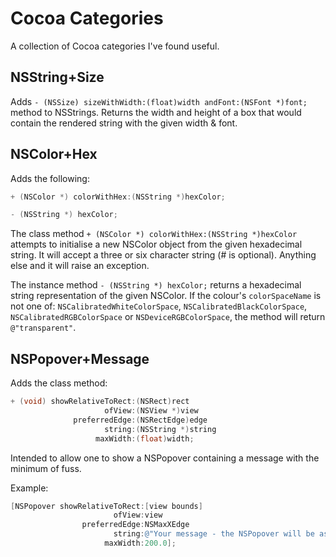# Cocoa Categories
A collection of Cocoa categories I've found useful.

## NSString+Size
Adds `- (NSSize) sizeWithWidth:(float)width andFont:(NSFont *)font;` method to NSStrings. Returns the width and height of a box that would contain the rendered string with the given width & font.

## NSColor+Hex
Adds the following:

```ObjectiveC
+ (NSColor *) colorWithHex:(NSString *)hexColor;

- (NSString *) hexColor;
```

The class method `+ (NSColor *) colorWithHex:(NSString *)hexColor` attempts to initialise a new NSColor object from the given hexadecimal string. It will accept a three or six character string (# is optional). Anything else and it will raise an exception.

The instance method `- (NSString *) hexColor;` returns a hexadecimal string representation of the given NSColor. If the colour's `colorSpaceName` is not one of: `NSCalibratedWhiteColorSpace`, `NSCalibratedBlackColorSpace`, `NSCalibratedRGBColorSpace` or `NSDeviceRGBColorSpace`, the method will return `@"transparent"`.

## NSPopover+Message
Adds the class method:

```ObjectiveC
+ (void) showRelativeToRect:(NSRect)rect
                     ofView:(NSView *)view
              preferredEdge:(NSRectEdge)edge
                     string:(NSString *)string   
                   maxWidth:(float)width;
```

Intended to allow one to show a NSPopover containing a message with the minimum of fuss.

Example:

```ObjectiveC
[NSPopover showRelativeToRect:[view bounds]
                       ofView:view
                preferredEdge:NSMaxXEdge
                       string:@"Your message - the NSPopover will be as tall as required depending on your given maxWidth"
                     maxWidth:200.0];
```
